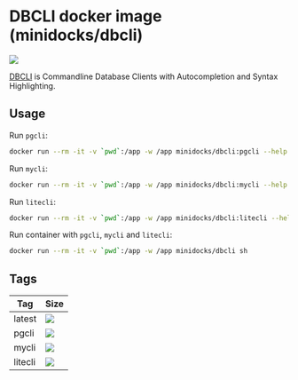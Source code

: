 DBCLI docker image (minidocks/dbcli)
====================================

![](https://www.dbcli.com/images/avatar.png)

[DBCLI](https://www.dbcli.com/) is Commandline Database Clients with Autocompletion and Syntax Highlighting.

Usage
-----

Run `pgcli`:
```bash
docker run --rm -it -v `pwd`:/app -w /app minidocks/dbcli:pgcli --help
```

Run `mycli`:
```bash
docker run --rm -it -v `pwd`:/app -w /app minidocks/dbcli:mycli --help
```

Run `litecli`:
```bash
docker run --rm -it -v `pwd`:/app -w /app minidocks/dbcli:litecli --help
```

Run container with `pgcli`, `mycli` and `litecli`:
```bash
docker run --rm -it -v `pwd`:/app -w /app minidocks/dbcli sh
```

Tags
----

 Tag       | Size
 ---       | ----
 latest    | [![](https://images.microbadger.com/badges/image/minidocks/dbcli.svg)](https://microbadger.com/images/minidocks/dbcli)
 pgcli     | [![](https://images.microbadger.com/badges/image/minidocks/dbcli:pgcli.svg)](https://microbadger.com/images/minidocks/dbcli:pgcli)
 mycli     | [![](https://images.microbadger.com/badges/image/minidocks/dbcli:mycli.svg)](https://microbadger.com/images/minidocks/dbcli:mycli)
 litecli   | [![](https://images.microbadger.com/badges/image/minidocks/dbcli:litecli.svg)](https://microbadger.com/images/minidocks/dbcli:litecli)

